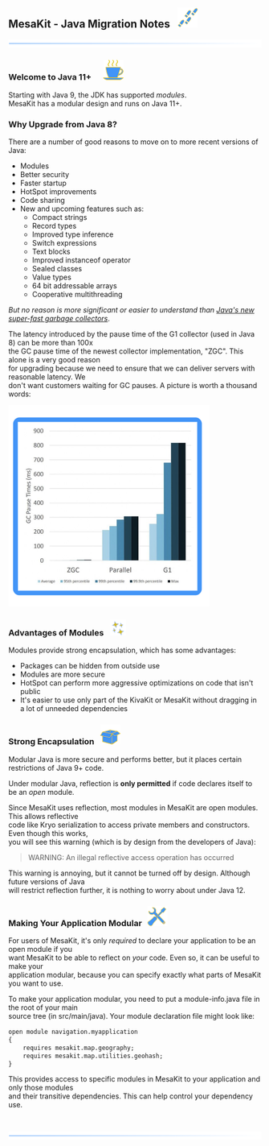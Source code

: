 ## MesaKit - Java Migration Notes &nbsp;  ![](../images/footprints-40.png)

![](../images/horizontal-line.png)

### Welcome to Java 11+ &nbsp;&nbsp;    ![](../images/coffee-40.png)

Starting with Java 9, the JDK has supported _modules_.  
MesaKit has a modular design and runs on Java 11+.

### Why Upgrade from Java 8?

There are a number of good reasons to move on to more recent versions of Java:

* Modules
* Better security
* Faster startup
* HotSpot improvements
* Code sharing
* New and upcoming features such as:
    * Compact strings
    * Record types
    * Improved type inference
    * Switch expressions
    * Text blocks
    * Improved instanceof operator
    * Sealed classes
    * Value types
    * 64 bit addressable arrays
    * Cooperative multithreading

*But no reason is more significant or easier to understand than [Java's new super-fast garbage collectors](https://blogs.oracle.com/javamagazine/understanding-the-jdks-new-superfast-garbage-collectors)*.

The latency introduced by the pause time of the G1 collector (used in Java 8) can be more than 100x  
the GC pause time of the newest collector implementation, "ZGC". This alone is a very good reason   
for upgrading because we need to ensure that we can deliver servers with reasonable latency. We  
don't want customers waiting for GC pauses. A picture is worth a thousand words:

![](../images/gc.png)

### Advantages of Modules   ![](../images/stars-32.png)

Modules provide strong encapsulation, which has some advantages:

* Packages can be hidden from outside use
* Modules are more secure
* HotSpot can perform more aggressive optimizations on code that isn't public
* It's easier to use only part of the KivaKit or MesaKit without dragging in a lot of unneeded dependencies

### Strong Encapsulation   ![](../images/box-40.png)

Modular Java is more secure and performs better, but it places certain restrictions of Java 9+ code.

Under modular Java, reflection is **only permitted** if code declares itself to be an _open_ module.

Since MesaKit uses reflection, most modules in MesaKit are open modules. This allows reflective  
code like Kryo serialization to access private members and constructors. Even though this works,  
you will see this warning (which is by design from the developers of Java):

> WARNING: An illegal reflective access operation has occurred

This warning is annoying, but it cannot be turned off by design. Although future versions of Java  
will restrict reflection further, it is nothing to worry about under Java 12.

### Making Your Application Modular &nbsp; ![](../images/tools-40.png)

For users of MesaKit, it's only _required_ to declare your application to be an open module if you  
want MesaKit to be able to reflect on _your_ code. Even so, it can be useful to make your  
application modular, because you can specify exactly what parts of MesaKit you want to use.

To make your application modular, you need to put a module-info.java file in the root of your main  
source tree (in src/main/java). Your module declaration file might look like:

    open module navigation.myapplication 
    { 
        requires mesakit.map.geography;
        requires mesakit.map.utilities.geohash;
    }

This provides access to specific modules in MesaKit to your application and only those modules  
and their transitive dependencies. This can help control your dependency use.

<br/> 

![](../images/horizontal-line.png)
